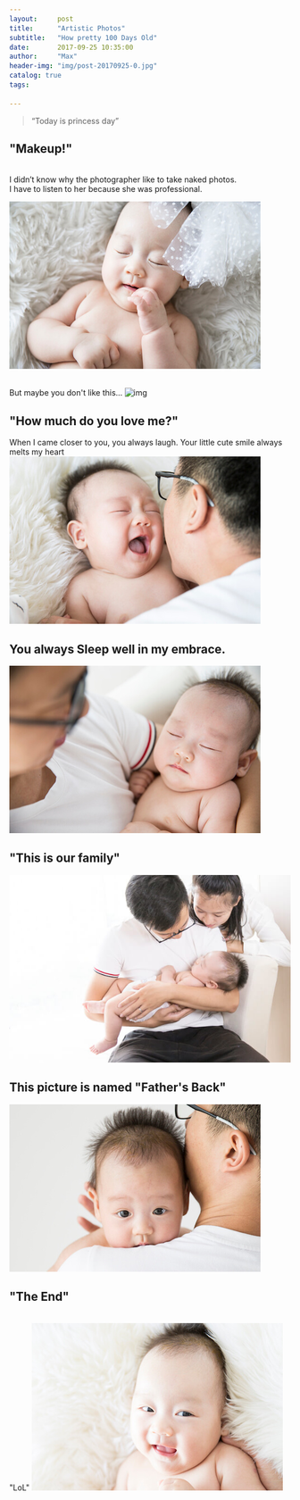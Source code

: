 ```yaml
---
layout:     post
title:      "Artistic Photos"
subtitle:   "How pretty 100 Days Old"
date:       2017-09-25 10:35:00
author:     "Max"
header-img: "img/post-20170925-0.jpg"
catalog: true
tags:

---
```


> “Today is princess day”


## "Makeup!"  


<br>I didn’t know why the photographer like to take naked photos. 
<br>I have to listen to her because she was professional. 

![img](/img/post-20170925-1.jpg)

<br>But maybe you don't like this...
![img](/img/post-20170925-2.jpg)


## "How much do you love me?" 

When I came closer to you, you always laugh. Your little cute smile always melts my heart
![img](/img/post-20170925-3.jpg)

## You always Sleep well in my embrace.
![img](/img/post-20170925-4.jpg)

## "This is our family" 
![img](/img/post-20170925-5.jpg)


## This picture is named "Father's Back"
![img](/img/post-20170925-6.jpg)


## "The End" 
<br>"LoL" 
![img](/img/post-20170925-7.jpg)


